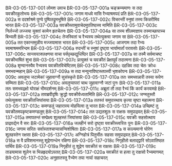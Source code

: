 BR-03-05-137-001	लोमश उवाच
BR-03-05-137-001a	चङ्क्रम्यमाणः स तदा यवक्रीरकुतोभयः
BR-03-05-137-001c	जगाम माधवे मासि रैभ्याश्रमपदं प्रति
BR-03-05-137-002a	स ददर्शाश्रमे पुण्ये पुष्पितद्रुमभूषिते
BR-03-05-137-002c	विचरन्तीं स्नुषां तस्य किन्नरीमिव भारत
BR-03-05-137-003a	यवक्रीस्तामुवाचेदमुपतिष्ठस्व मामिति
BR-03-05-137-003c	निर्लज्जो लज्जया युक्तां कामेन हृतचेतनः
BR-03-05-137-004a	सा तस्य शीलमाज्ञाय तस्माच्छापाच्च बिभ्यती
BR-03-05-137-004c	तेजस्वितां च रैभ्यस्य तथेत्युक्त्वा जगाम सा
BR-03-05-137-005a	तत एकान्तमुन्नीय मज्जयामास भारत
BR-03-05-137-005c	आजगाम तदा रैभ्यः स्वमाश्रममरिन्दम
BR-03-05-137-006a	रुदन्तीं च स्नुषां दृष्ट्वा भार्यामार्तां परावसोः
BR-03-05-137-006c	सान्त्वयञ्श्लक्ष्णया वाचा पर्यपृच्छद्युधिष्ठिर
BR-03-05-137-007a	सा तस्मै सर्वमाचष्ट यवक्रीभाषितं शुभा
BR-03-05-137-007c	प्रत्युक्तं च यवक्रीतं प्रेक्षापूर्वं तदात्मना
BR-03-05-137-008a	शृण्वानस्यैव रैभ्यस्य यवक्रीतविचेष्टितम्
BR-03-05-137-008c	दहन्निव तदा चेतः क्रोधः समभवन्महान्
BR-03-05-137-009a	स तदा मन्युनाविष्टस्तपस्वी भृशकोपनः
BR-03-05-137-009c	अवलुप्य जटामेकां जुहावाग्नौ सुसंस्कृते
BR-03-05-137-010a	ततः समभवन्नारी तस्या रूपेण सम्मिता
BR-03-05-137-010c	अवलुप्यापरां चाथ जुहावाग्नौ जटां पुनः
BR-03-05-137-011a	ततः समभवद्रक्षो घोराक्षं भीमदर्शनम्
BR-03-05-137-011c	अब्रूतां तौ तदा रैभ्यं किं कार्यं करवामहे
BR-03-05-137-012a	तावब्रवीदृषिः क्रुद्धो यवक्रीर्वध्यतामिति
BR-03-05-137-012c	जग्मतुस्तौ तथेत्युक्त्वा यवक्रीतजिघांसया
BR-03-05-137-013a	ततस्तं समुपास्थाय कृत्या सृष्टा महात्मना
BR-03-05-137-013c	कमण्डलुं जहारास्य मोहयित्वा तु भारत
BR-03-05-137-014a	उच्छिष्टं तु यवक्रीतमपकृष्टकमण्डलुम्
BR-03-05-137-014c	तत उद्यतशूलः स राक्षसः समुपाद्रवत्
BR-03-05-137-015a	तमापतन्तं सम्प्रेक्ष्य शूलहस्तं जिघांसया
BR-03-05-137-015c	यवक्रीः सहसोत्थाय प्राद्रवद्येन वै सरः
BR-03-05-137-016a	जलहीनं सरो दृष्ट्वा यवक्रीस्त्वरितः पुनः
BR-03-05-137-016c	जगाम सरितः सर्वास्ताश्चाप्यासन्विशोषिताः
BR-03-05-137-017a	स काल्यमानो घोरेण शूलहस्तेन रक्षसा
BR-03-05-137-017c	अग्निहोत्रं पितुर्भीतः सहसा समुपाद्रवत्
BR-03-05-137-018a	स वै प्रविशमानस्तु शूद्रेणान्धेन रक्षिणा
BR-03-05-137-018c	निगृहीतो बलाद्द्वारि सोऽवातिष्ठत पार्थिव
BR-03-05-137-019a	निगृहीतं तु शूद्रेण यवक्रीतं स राक्षसः
BR-03-05-137-019c	ताडयामास शूलेन स भिन्नहृदयोऽपतत्
BR-03-05-137-020a	यवक्रीतं स हत्वा तु राक्षसो रैभ्यमागमत्
BR-03-05-137-020c	अनुज्ञातस्तु रैभ्येण तया नार्या सहाचरत्
